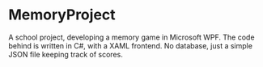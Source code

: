 # MemoryProject
A school project, developing a memory game in Microsoft WPF. The code behind is written in C#, with a XAML frontend.
No database, just a simple JSON file keeping track of scores.
